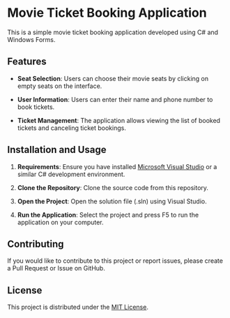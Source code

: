 # Movie Ticket Booking Application

This is a simple movie ticket booking application developed using C# and Windows Forms.

## Features

- **Seat Selection**: Users can choose their movie seats by clicking on empty seats on the interface.

- **User Information**: Users can enter their name and phone number to book tickets.

- **Ticket Management**: The application allows viewing the list of booked tickets and canceling ticket bookings.

## Installation and Usage

1. **Requirements**: Ensure you have installed [Microsoft Visual Studio](https://visualstudio.microsoft.com/) or a similar C# development environment.

2. **Clone the Repository**: Clone the source code from this repository.

3. **Open the Project**: Open the solution file (.sln) using Visual Studio.

4. **Run the Application**: Select the project and press F5 to run the application on your computer.

## Contributing

If you would like to contribute to this project or report issues, please create a Pull Request or Issue on GitHub.

## License

This project is distributed under the [MIT License](LICENSE).
